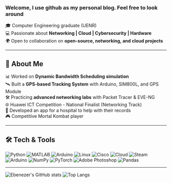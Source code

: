 ### Welcome, I use github as my personal blog. Feel free to look around 

🎓 Computer Engineering graduate (UENR)<br/>
💻 Passionate about **Networking | Cloud | Cybersecurity | Hardware**<br/>
🌍 Open to collaboration on **open-source, networking, and cloud projects**<br/>


---

## 💫 About Me
📊 Worked on **Dynamic Bandwidth Scheduling simulation**<br/>
🛰️ Built a **GPS-based Tracking System** with Arduino, SIM800L, and GPS Module<br/>
🛠️ Practicing **advanced networking labs** with Packet Tracer & EVE-NG<br/>
🌐 Huawei ICT Competition - National Finalist (Networking Track)<br/>
📱 Developed an app for a hospital to help with their records<br/>
🎮 Competitive Mortal Kombat player<br/>


---

## 🛠️ Tech & Tools  
![Python](https://img.shields.io/badge/-Python-3776AB?style=flat&logo=python&logoColor=white) ![MATLAB](https://img.shields.io/badge/-MATLAB-orange?style=flat&logo=mathworks&logoColor=white) ![Arduino](https://img.shields.io/badge/-Arduino-00979D?style=flat&logo=arduino&logoColor=white) ![Linux](https://img.shields.io/badge/-Linux-FCC624?style=flat&logo=linux&logoColor=black) ![Cisco](https://img.shields.io/badge/-Cisco-1BA0D7?style=flat&logo=cisco&logoColor=white) ![Cloud](https://img.shields.io/badge/-Cloud_Computing-4285F4?style=flat&logo=cloud&logoColor=white) ![Steam](https://img.shields.io/badge/steam-%23000000.svg?style=for-the-badge&logo=steam&logoColor=white) ![Arduino](https://img.shields.io/badge/-Arduino-00979D?style=for-the-badge&logo=Arduino&logoColor=white) ![NumPy](https://img.shields.io/badge/numpy-%23013243.svg?style=for-the-badge&logo=numpy&logoColor=white) ![PyTorch](https://img.shields.io/badge/PyTorch-%23EE4C2C.svg?style=for-the-badge&logo=PyTorch&logoColor=white) ![Adobe Photoshop](https://img.shields.io/badge/adobe%20photoshop-%2331A8FF.svg?style=for-the-badge&logo=adobe%20photoshop&logoColor=white) ![Pandas](https://img.shields.io/badge/pandas-%23150458.svg?style=for-the-badge&logo=pandas&logoColor=white) 

---

![Ebenezer's GitHub stats](https://github-readme-stats.vercel.app/api?username=Zod-117&show_icons=true&theme=radical) ![Top Langs](https://github-readme-stats.vercel.app/api/top-langs/?username=Zod-117&layout=compact&theme=radical)



